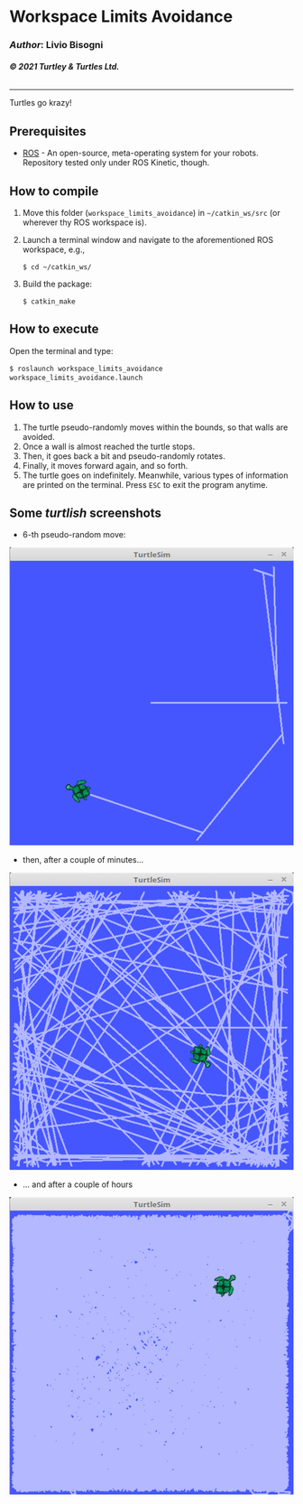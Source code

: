 # __Workspace Limits Avoidance__

### _Author_: Livio Bisogni
###### __&copy; 2021 Turtley & Turtles Ltd.__
___
Turtles go krazy!

## Prerequisites

* [ROS](http://wiki.ros.org/ROS/Installation) - An open-source, meta-operating system for your robots. Repository tested only under ROS Kinetic, though.

## How to compile
1. Move this folder (`workspace_limits_avoidance`) in `~/catkin_ws/src` (or wherever thy ROS workspace is).
2. Launch a terminal window and navigate to the aforementioned ROS workspace, e.g.,

	```
	$ cd ~/catkin_ws/
	```
3. Build the package:

	```
	$ catkin_make
	```

## How to execute
Open the terminal and type:

```
$ roslaunch workspace_limits_avoidance workspace_limits_avoidance.launch
```

## How to use

1. The turtle pseudo-randomly moves within the bounds, so that walls are avoided.
2. Once a wall is almost reached the turtle stops.
3. Then, it goes back a bit and pseudo-randomly rotates.
4. Finally, it moves forward again, and so forth.
5. The turtle goes on indefinitely. Meanwhile, various types of information are printed on the terminal. Press `ESC` to exit the program anytime.

## Some _turtlish_ screenshots

* 6-th pseudo-random move:

![](img/w1.png)

* then, after a couple of minutes...

![](img/w2.png)

* ... and after a couple of hours

![](img/w3.png)
